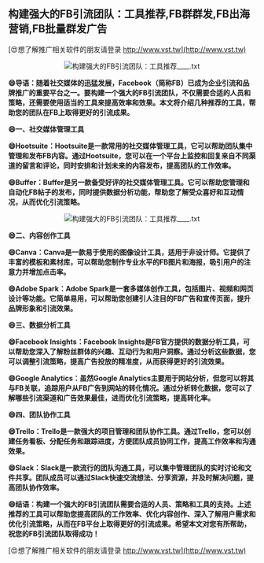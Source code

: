 ## **构建强大的FB引流团队：工具推荐,FB群群发,FB出海营销,FB批量群发广告**

[😍想了解推广相关软件的朋友请登录 http://www.vst.tw](http://www.vst.tw)

 <center><img src="https://vst.tw/MP4/tuiguang/png/0.png" alt="构建强大的FB引流团队：工具推荐____.txt"></center>

**😄导语：随着社交媒体的迅猛发展，Facebook（简称FB）已成为企业引流和品牌推广的重要平台之一。要构建一个强大的FB引流团队，不仅需要合适的人员和策略，还需要使用适当的工具来提高效率和效果。本文将介绍几种推荐的工具，帮助您的团队在FB上取得更好的引流成果。**

**😄一、社交媒体管理工具**

**😄Hootsuite：Hootsuite是一款常用的社交媒体管理工具，它可以帮助团队集中管理和发布FB内容。通过Hootsuite，您可以在一个平台上监控和回复来自不同渠道的留言和评论，同时安排和计划未来的内容发布，提高团队的工作效率。**

**😄Buffer：Buffer是另一款备受好评的社交媒体管理工具。它可以帮助您管理和自动化FB帖子的发布，同时提供数据分析功能，帮助您了解受众喜好和互动情况，从而优化引流策略。**

 <center><img src="https://vst.tw/MP4/tuiguang/png/3.png" alt="构建强大的FB引流团队：工具推荐____.txt"></center>

**😄二、内容创作工具**

**😄Canva：Canva是一款易于使用的图像设计工具，适用于非设计师。它提供了丰富的模板和素材库，可以帮助您制作专业水平的FB图片和海报，吸引用户的注意力并增加点击率。**

**😄Adobe Spark：Adobe Spark是一套多媒体创作工具，包括图片、视频和网页设计等功能。它简单易用，可以帮助您创建引人注目的FB广告和宣传页面，提升品牌形象和引流效果。**

**😄三、数据分析工具**

**😄Facebook Insights：Facebook Insights是FB官方提供的数据分析工具，可以帮助您深入了解粉丝群体的兴趣、互动行为和用户洞察。通过分析这些数据，您可以调整引流策略，提高广告投放的精准度，从而获得更好的引流效果。**

**😄Google Analytics：虽然Google Analytics主要用于网站分析，但您可以将其与FB关联，追踪用户从FB广告到网站的转化情况。通过分析转化数据，您可以了解哪些引流渠道和广告效果最佳，进而优化引流策略，提高转化率。**

**😄四、团队协作工具**

**😄Trello：Trello是一款强大的项目管理和团队协作工具。通过Trello，您可以创建任务看板、分配任务和跟踪进度，方便团队成员协同工作，提高工作效率和沟通效果。**

**😄Slack：Slack是一款流行的团队沟通工具，可以集中管理团队的实时讨论和文件共享。团队成员可以通过Slack快速交流想法、分享资源，并及时解决问题，提高团队协作效率。**

**😄结语：构建一个强大的FB引流团队需要合适的人员、策略和工具的支持。上述推荐的工具可以帮助您提高团队的工作效率、优化内容创作、深入了解用户需求和优化引流策略，从而在FB平台上取得更好的引流成果。希望本文对您有所帮助，祝您的FB引流团队取得成功！**

[😍想了解推广相关软件的朋友请登录 http://www.vst.tw](http://www.vst.tw)



